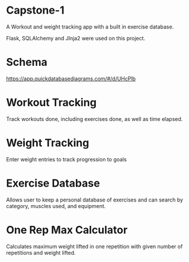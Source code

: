 # Capstone-1

A Workout and weight tracking app with a built in exercise database.

Flask, SQLAlchemy and JInja2 were used on this project.


# Schema

https://app.quickdatabasediagrams.com/#/d/UHcPlb

# Workout Tracking

Track workouts done, including exercises done, as well as time elapsed.

# Weight Tracking

Enter weight entries to track progression to goals

# Exercise Database

Allows user to keep a personal database of exercises and can search by category, muscles used, and equipment.

# One Rep Max Calculator

Calculates maximum weight lifted in one repetition with given number of repetitions and weight lifted.



